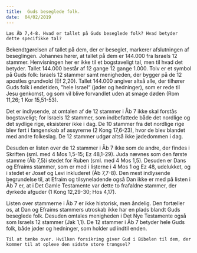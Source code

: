 ```yaml
---
title:  Guds beseglede folk.
date:  04/02/2019
---
```


`Læs Åb 7,4-8. Hvad er tallet på Guds beseglede folk? Hvad betyder dette specifikke tal?`

Bekendtgørelsen af tallet på dem, der er beseglet, markerer afslutningen af beseglingen. Johannes hører, at tallet på dem er 144.000 fra Israels 12 stammer. Henvisningen her er ikke til et bogstaveligt tal, men til hvad det betyder. Tallet 144.000 består af 12 gange 12 gange 1.000. Tolv er et symbol på Guds folk: Israels 12 stammer samt menigheden, der bygger på de 12 apostles grundvold (Ef 2,20). Tallet 144.000 angiver altså alle, der tilhører Guds folk i endetiden, ”hele Israel“ (jøder og hedninger), som er rede til Jesu genkomst, og som vil blive forvandlet uden at smage døden (Rom 11,26; 1 Kor 15,51-53).

Det er indlysende, at omtalen af de 12 stammer i Åb 7 ikke skal forstås bogstaveligt; for Israels 12 stammer, som indbefattede både det nordlige og det sydlige rige, eksisterer ikke i dag. De 10 stammer fra det nordlige rige blev ført i fangenskab af assyrerne (2 Kong 17,6-23), hvor de blev blandet med andre folkeslag. De 12 stammer udgør altså ikke jødedommen i dag.

Desuden er listen over de 12 stammer i Åb 7 ikke som de andre, der findes i Skriften (sml. med 4 Mos 1,5-15; Ez 48,1-29). Juda nævnes som den første stamme (Åb 7,5)i stedet for Ruben (sml. med 4 Mos 1,5). Desuden er Dans og Efraims stammer, som er med i listerne i 4 Mos 1 og Ez 48, udelukket, og i stedet er Josef og Levi inkluderet (Åb 7,7-8). Den mest indlysende begrundelse til, at Efraim og tilsyneladende også Dan ikke er med på listen i Åb 7 er, at i Det Gamle Testamente var dette to frafaldne stammer, der dyrkede afguder (1 Kong 12,29-30; Hos 4,17).

Listen over stammerne i Åb 7 er ikke historisk, men åndelig. Den fortæller os, at Dan og Efraims stammers utroskab ikke har en plads blandt Guds beseglede folk. Desuden omtales menigheden i Det Nye Testamente også som Israels 12 stammer (Jak 1,1). De 12 stammer i Åb 7 betyder hele Guds folk, både jøder og hedninger, som holder ud indtil enden.

`Til at tænke over. Hvilken forsikring giver Gud i Bibelen til dem, der kommer til at opleve den sidste store trængsel?`